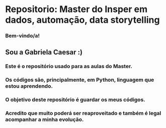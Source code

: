 # Repositorio: Master do Insper em dados, automação, data storytelling
### Bem-vindo/a!

## Sou a Gabriela Caesar :)

### Este é o repositório usado para as aulas do Master.
### Os códigos são, principalmente, em Python, linguagem que estou aprendendo.

### O objetivo deste repositório é guardar os meus códigos.
### Acredito que muito poderá ser reaproveitado e também é legal acompanhar a minha evolução.
